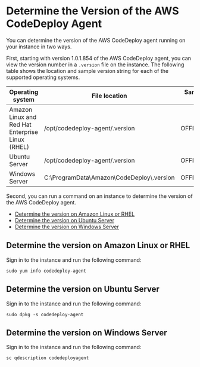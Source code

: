 # Determine the Version of the AWS CodeDeploy Agent<a name="codedeploy-agent-operations-version"></a>

You can determine the version of the AWS CodeDeploy agent running on your instance in two ways\.

First, starting with version 1\.0\.1\.854 of the AWS CodeDeploy agent, you can view the version number in a `.version` file on the instance\. The following table shows the location and sample version string for each of the supported operating systems\.


| Operating system | File location | Sample agent\_version string | 
| --- | --- | --- | 
| Amazon Linux and Red Hat Enterprise Linux \(RHEL\) | /opt/codedeploy\-agent/\.version | OFFICIAL\_1\.0\.1\.854\_rpm | 
| Ubuntu Server | /opt/codedeploy\-agent/\.version | OFFICIAL\_1\.0\.1\.854\_deb | 
| Windows Server | C:\\ProgramData\\Amazon\\CodeDeploy\\\.version | OFFICIAL\_1\.0\.1\.854\_msi | 

Second, you can run a command on an instance to determine the version of the AWS CodeDeploy agent\.


+ [Determine the version on Amazon Linux or RHEL](#codedeploy-agent-operations-version-linux)
+ [Determine the version on Ubuntu Server](#codedeploy-agent-operations-version-ubuntu)
+ [Determine the version on Windows Server](#codedeploy-agent-operations-version-windows)

## Determine the version on Amazon Linux or RHEL<a name="codedeploy-agent-operations-version-linux"></a>

Sign in to the instance and run the following command:

```
sudo yum info codedeploy-agent
```

## Determine the version on Ubuntu Server<a name="codedeploy-agent-operations-version-ubuntu"></a>

Sign in to the instance and run the following command:

```
sudo dpkg -s codedeploy-agent
```

## Determine the version on Windows Server<a name="codedeploy-agent-operations-version-windows"></a>

Sign in to the instance and run the following command:

```
sc qdescription codedeployagent
```